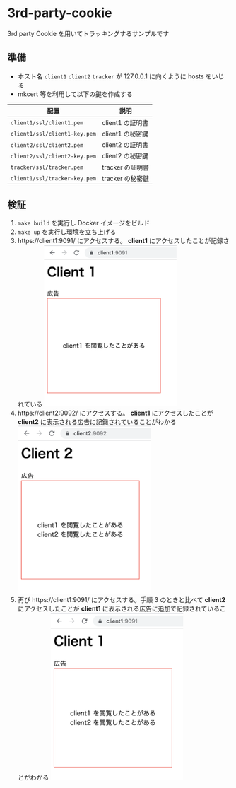 # 3rd-party-cookie

3rd party Cookie を用いてトラッキングするサンプルです

## 準備

- ホスト名 `client1` `client2` `tracker` が 127.0.0.1 に向くように hosts をいじる
- mkcert 等を利用して以下の鍵を作成する

| 配置                          | 説明             |
| ----------------------------- | ---------------- |
| `client1/ssl/client1.pem`     | client1 の証明書 |
| `client1/ssl/client1-key.pem` | client1 の秘密鍵 |
| `client2/ssl/client2.pem`     | client2 の証明書 |
| `client2/ssl/client2-key.pem` | client2 の秘密鍵 |
| `tracker/ssl/tracker.pem`     | tracker の証明書 |
| `client1/ssl/tracker-key.pem` | tracker の秘密鍵 |

## 検証

1. `make build` を実行し Docker イメージをビルド
2. `make up` を実行し環境を立ち上げる
3. https://client1:9091/ にアクセスする。 **client1** にアクセスしたことが記録されている
   <img src="./docs/1.png" width=300>
4. https://client2:9092/ にアクセスする。 **client1** にアクセスしたことが **client2** に表示される広告に記録されていることがわかる
   <img src="./docs/2.png" width=300>
5. 再び https://client1:9091/ にアクセスする。手順 3 のときと比べて **client2** にアクセスしたことが **client1** に表示される広告に追加で記録されていることがわかる
   <img src="./docs/3.png" width=300>
